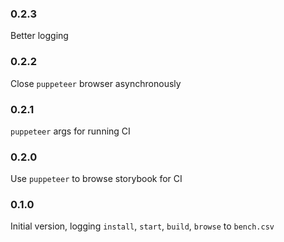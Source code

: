 ### 0.2.3

Better logging

### 0.2.2

Close `puppeteer` browser asynchronously

### 0.2.1

`puppeteer` args for running CI

### 0.2.0

Use `puppeteer` to browse storybook for CI

### 0.1.0

Initial version, logging `install`, `start`, `build`, `browse` to `bench.csv`
